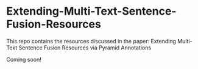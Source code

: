 # Extending-Multi-Text-Sentence-Fusion-Resources
This repo contains the resources discussed in the paper: Extending Multi-Text Sentence Fusion Resources via Pyramid Annotations

Coming soon!
